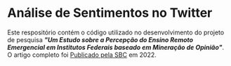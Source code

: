 # Análise de Sentimentos no Twitter

Este respositório contém o código utilizado no desenvolvimento do projeto de pesquisa _**"Um Estudo sobre a Percepção do Ensino Remoto Emergencial em Institutos Federais baseado em Mineração de Opinião"**_. O artigo completo foi [Publicado pela SBC](https://sol.sbc.org.br/index.php/encompif/article/view/20435) em 2022.
